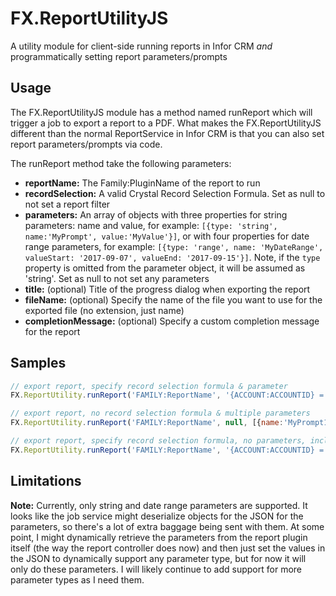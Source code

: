 # FX.ReportUtilityJS
A utility module for client-side running reports in Infor CRM *and* programmatically setting report parameters/prompts

## Usage 

The FX.ReportUtilityJS module has a method named runReport which will trigger a job to export a report to a PDF. What makes the FX.ReportUtilityJS different than the normal ReportService in Infor CRM is that you can also set report parameters/prompts via code. 

The runReport method take the following parameters:
* **reportName:** The Family:PluginName of the report to run
* **recordSelection:** A valid Crystal Record Selection Formula. Set as null to not set a report filter
* **parameters:** An array of objects with three properties for string parameters: name and value, for example: `[{type: 'string', name:'MyPrompt', value:'MyValue'}]`, or with four properties for date range parameters, for example: `[{type: 'range', name: 'MyDateRange', valueStart: '2017-09-07', valueEnd: '2017-09-15'}]`. Note, if the `type` property is omitted from the parameter object, it will be assumed as 'string'. Set as null to not set any parameters
* **title:** (optional) Title of the progress dialog when exporting the report
* **fileName:** (optional) Specify the name of the file you want to use for the exported file (no extension, just name)
* **completionMessage:** (optional) Specify a custom completion message for the report

## Samples

```javascript
// export report, specify record selection formula & parameter
FX.ReportUtility.runReport('FAMILY:ReportName', '{ACCOUNT:ACCOUNTID} = "AXXXX0000001"', [{name:'MyPrompt', value:'My Value'}]);
```

```javascript
// export report, no record selection formula & multiple parameters
FX.ReportUtility.runReport('FAMILY:ReportName', null, [{name:'MyPrompt1', value:'My Value 1'}, {name:'MyPrompt2', value:'My Value 2'}]);
```

```javascript
// export report, specify record selection formula, no parameters, include title and filename
FX.ReportUtility.runReport('FAMILY:ReportName', '{ACCOUNT:ACCOUNTID} = "AXXXX0000001"', null, 'My Title', 'MyExportedFile');
```

## Limitations 
**Note:** Currently, only string and date range parameters are supported. It looks like the job service might deserialize objects for the JSON for the parameters, so there's a lot of extra baggage being sent with them. At some point, I might dynamically retrieve the parameters from the report plugin itself (the way the report controller does now) and then just set the values in the JSON to dynamically support any parameter type, but for now it will only do these parameters. I will likely continue to add support for more parameter types as I need them.
